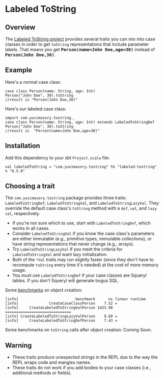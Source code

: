 # Labeled ToString #
## Overview ##
The [Labeled ToString project](https://github.com/ymasory/labeled-tostring) provides several traits you can mix into case classes in order to get `toString` representations that include parameter labels. That means you get <strong><tt>Person(name=John Doe,age=30)</tt></strong> instead of <strong><tt>Person(John Doe,30)</tt></strong>.

## Example ##
Here's a normal case class:

    case class Person(name: String, age: Int)
    Person("John Doe", 30).toString
    //result is "Person(John Doe,30)"

Here's our labeled case class:

    import com.yuvimasory.tostring._
    case class Person(name: String, age: Int) extends LabeledToStringDef
    Person("John Doe", 30).toString
    //result is  "Person(name=John Doe,age=30)"

## Installation ##
Add this dependency to your sbt `Project.scala` file:

    val labeledToString = "com.yuvimasory.tostring" %% "labeled-tostring" % "0.5.0"

## Choosing a trait ##
The `com.yuvimasory.tostring` package provides three traits: `LabeledToStringDef`, `LabeledToStringVal`, and `LabeledToStringLazyVal`. They override the default case class's `toString` method with a `def`, `val`, and `lazy val`, respectively.

* If you're not sure which to use, start with `LabeledToStringDef`, which works in all cases.
* Consider `LabeledToStringVal` if you know the case class's parameters are either immutable (e.g., primitive types, immutable collections), or have string representations that never change (e.g., arrays).
* Try `LabeledToStringLazyVal` if you meet the criteria for `LabeledToStringVal` and want lazy initialization.
* Both of the `*Val` traits may run slightly faster (since they don't have to recompute `toString` every time it's needed) at the cost of more memory usage.
* You *must* use `LabeledToStringDef` if your case classes are Squeryl tables. If you don't Squeryl will generate bogus SQL.

Some [benchmarks](https://github.com/ymasory/labeled-tostring-benchmarks) on object creation:

    [info]                          benchmark      ns linear runtime
    [info]              CreateCaseClassPerson    7.52 =
    [info]     CreateLabeledToStringValPerson 1423.98 ==============================
    [info] CreateLabeledToStringLazyValPerson    9.69 =
    [info]     CreateLabeledToStringDefPerson    7.43 =

Some benchmarks on `toString` calls after object creation:
Coming Soon.

## Warning ##
* These traits produce unexpected strings in the REPL due to the way the REPL wraps code and mangles names.
* These traits do not work if you add bodies to your case classes (i.e., additional methods or fields).
